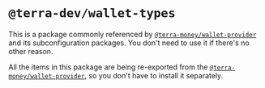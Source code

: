 # `@terra-dev/wallet-types`

This is a package commonly referenced
by [`@terra-money/wallet-provider`](https://www.npmjs.com/package/@terra-money/wallet-provider) and its subconfiguration
packages. You don't need to use it if there's no other reason.

All the items in this package are being re-exported from
the [`@terra-money/wallet-provider`](https://www.npmjs.com/package/@terra-money/wallet-provider), so you don't have to
install it separately.
